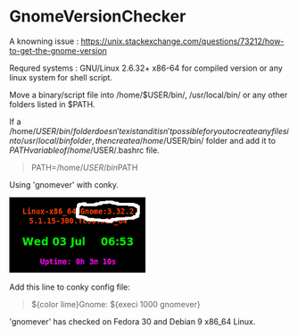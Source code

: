 # GnomeVersionChecker

A knowning issue : 
https://unix.stackexchange.com/questions/73212/how-to-get-the-gnome-version

Requred systems : GNU/Linux 2.6.32+ x86-64 for compiled version 
or any linux system for shell script.

Move a binary/script file into /home/$USER/bin/, /usr/local/bin/ 
or any other folders listed in $PATH.

If a /home/$USER/bin/ folder doesn't exist and it isn't possible for you 
to create any files into /usr/local/bin folder, then create a
/home/$USER/bin/ folder and add it to $PATH variable of /home/$USER/.bashrc file.

> PATH=/home/$USER/bin$PATH


Using 'gnomever' with conky.

![Conky Header](conky_header.png)


Add this line to conky config file:

> ${color lime}Gnome: ${execi 1000 gnomever}

'gnomever' has checked on Fedora 30 and Debian 9 x86_64 Linux.



